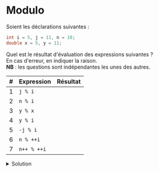 # Modulo

Soient les déclarations suivantes :

~~~cpp
int i = 5, j = 11, n = 10;
double x = 5, y = 11;
~~~

Quel est le résultat d'évaluation des expressions suivantes ?\
En cas d'erreur, en indiquer la raison.\
**NB** : les questions sont indépendantes les unes des autres.

| # | Expression | Résultat |
|---| ---------- |---|
| 1 | `j % i` | |
| 2 | `n % i`  | |
| 3 | `y % x`  | |
| 4 | `y % i` | |
| 5 | `-j % i` | |
| 6 | `n % ++i` | |
| 7 | `n++ % ++i` | |


    

<details>
<summary>Solution</summary>

| # | Expression | Résultat |
|---| ---------- |---|
| 1 | `j % i` | 1 |
| 2 | `n % i`  | 0 |
| 3 | `y % x`  | Erreur, le reste de la division entière n'est pas défini pour les réels |
| 4 | `y % i` | Erreur, le reste n'est pas défini pour les réels |
| 5 | `-j % i` | -1 |
| 6 | `n % ++i` | 4 |
| 7 | `n++ % ++i` | 4 |


</details>
